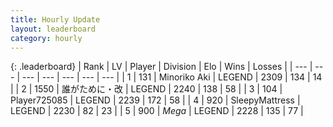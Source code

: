 ```yaml
---
title: Hourly Update
layout: leaderboard
category: hourly
---
```


{: .leaderboard}
| Rank | LV | Player | Division | Elo | Wins | Losses |
| --- | --- | --- | --- | --- | --- | --- |
| <span data-change="0">1</span> | 131 | <span title="ID: 456466">Minoriko Aki</span> | LEGEND | <span data-change="0">2309</span> | <span data-change="0">134</span> | <span data-change="0">14</span> |
| <span data-change="0">2</span> | 1550 | <span title="ID: 451068">誰がために・改</span> | LEGEND | <span data-change="0">2240</span> | <span data-change="0">138</span> | <span data-change="0">58</span> |
| <span data-change="0">3</span> | 104 | <span title="ID: 725085">Player725085</span> | LEGEND | <span data-change="0">2239</span> | <span data-change="0">172</span> | <span data-change="0">58</span> |
| <span data-change="1">4</span> | 920 | <span title="ID: 153129">SleepyMattress</span> | LEGEND | <span data-change="5">2230</span> | <span data-change="1">82</span> | <span data-change="0">23</span> |
| <span data-change="-1">5</span> | 900 | <span title="ID: 651782">_Mega_</span> | LEGEND | <span data-change="0">2228</span> | <span data-change="0">135</span> | <span data-change="0">77</span> |